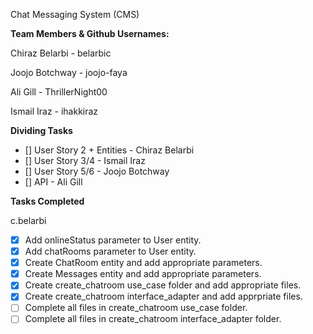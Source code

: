 Chat Messaging System (CMS)

**Team Members & Github Usernames:**

Chiraz Belarbi - belarbic 

Joojo Botchway - joojo-faya 

Ali Gill - ThrillerNight00 

Ismail Iraz - ihakkiraz

**Dividing Tasks**
- [] User Story 2 + Entities - Chiraz Belarbi 
- [] User Story 3/4 - Ismail Iraz 
- [] User Story 5/6 - Joojo Botchway 
- [] API - Ali Gill

**Tasks Completed**

c.belarbi
- [x] Add onlineStatus parameter to User entity.
- [x] Add chatRooms parameter to User entity.
- [x] Create ChatRoom entity and add appropriate parameters.
- [x] Create Messages entity and add appropriate parameters.
- [x] Create create_chatroom use_case folder and add appropriate files.
- [x] Create create_chatroom interface_adapter and add apprpriate files.
- [ ] Complete all files in create_chatroom use_case folder.
- [ ] Complete all files in create_chatroom interface_adapter folder.